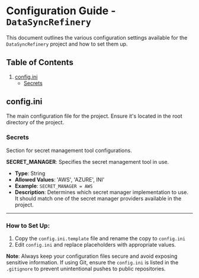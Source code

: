 # Configuration Guide - `DataSyncRefinery`

This document outlines the various configuration settings available for the `DataSyncRefinery` project and how to set them up.

## Table of Contents
1. [config.ini](#configini)
    - [Secrets](#secrets)

## config.ini
The main configuration file for the project. Ensure it's located in the root directory of the project.

### Secrets
Section for secret management tool configurations.

**SECRET_MANAGER**: Specifies the secret management tool in use.
- **Type**: String
- **Allowed Values**: 'AWS', 'AZURE', INI'
- **Example**: `SECRET_MANAGER = AWS`
- **Description**: Determines which secret manager implementation to use. It should match one of the secret manager providers available in the project.


---

### How to Set Up:

1. Copy the `config.ini.template` file and rename the copy to `config.ini`
2. Edit `config.ini` and replace placeholders with appropriate values.

**Note**: Always keep your configuration files secure and avoid exposing sensitive information. If using Git, ensure the `config.ini` is listed in the `.gitignore` to prevent unintentional pushes to public repositories.
